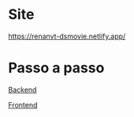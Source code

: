 # Site

https://renanvt-dsmovie.netlify.app/

# Passo a passo

[Backend](BackEnd.md)

[Frontend](FronEnd.md)
